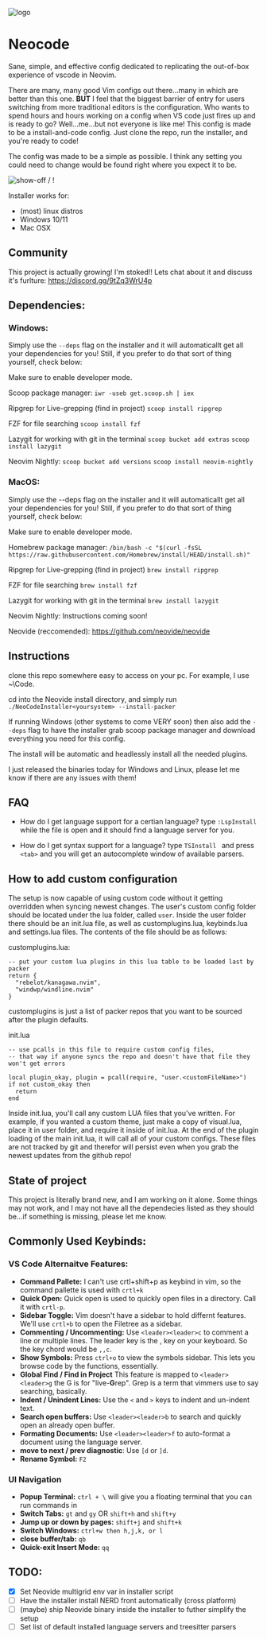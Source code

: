 ![logo](neocode.png)

# Neocode
  Sane, simple, and effective config dedicated to replicating the out-of-box experience of vscode in Neovim.

There are many, many good Vim configs out there...many in which are better than this one. **BUT** I feel that the biggest barrier of entry for users switching from more traditional editors is the configuration. Who wants to spend hours and hours working on a config when VS code just fires up and is ready to go? Well...me...but not everyone is like me! This config is made to be a install-and-code config. Just clone the repo, run the installer, and you're ready to code!

The config was made to be a simple as possible. I think any setting you could need to change would be found right where you expect it to be.

![show-off](showoff.gif) / ! [](showoff.gif)

Installer works for:
  - (most) linux distros
  - Windows 10/11
  - Mac OSX

## Community

This project is actually growing! I'm stoked!! Lets chat about it and discuss it's furlture:
https://discord.gg/9tZq3WrU4p


## Dependencies:

### Windows:

Simply use the `--deps` flag on the installer and it will automaticallt get all your dependencies for you! Still, if you prefer to do that sort of thing yourself, check below:

Make sure to enable developer mode.

Scoop package manager:
`iwr -useb get.scoop.sh | iex`

Ripgrep for Live-grepping (find in project)
`scoop install ripgrep`

FZF for file searching
`scoop install fzf`

Lazygit for working with git in the terminal
`scoop bucket add extras`
`scoop install lazygit`

Neovim Nightly:
`scoop bucket add versions`
`scoop install neovim-nightly`

### MacOS:

Simply use the --deps flag on the installer and it will automaticallt get all your dependencies for you! Still, if you prefer to do that sort of thing yourself, check below:

Make sure to enable developer mode.

Homebrew package manager:
`/bin/bash -c "$(curl -fsSL https://raw.githubusercontent.com/Homebrew/install/HEAD/install.sh)"`

Ripgrep for Live-grepping (find in project)
`brew install ripgrep`

FZF for file searching
`brew install fzf`

Lazygit for working with git in the terminal
`brew install lazygit`

Neovim Nightly:
Instructions coming soon!

Neovide (reccomended):
https://github.com/neovide/neovide


## Instructions

clone this repo somewhere easy to access on your pc. For example, I use ~\Code.

cd into the Neovide install directory, and simply run `./NeoCodeInstaller<yoursystem> --install-packer`

If running Windows (other systems to come VERY soon) then also add the `--deps` flag to have the installer grab scoop package manager and download everything you need for this config.

The install will be automatic and headlessly install all the needed plugins.

I just released the binaries today for Windows and Linux, please let me know if there are any issues with them!

## FAQ

- How do I get language support for a certian language?
type `:LspInstall` while the file is open and it should find a language server for you.

- How do I get syntax support for a language?
type `TSInstall ` and press `<tab>` and you will get an autocomplete window of available parsers.

## How to add custom configuration

The setup is now capable of using custom code without it getting overridden when syncing newest
changes. The user's custom config folder should be located under the lua folder, called
`user`. Inside the user folder there should be an init.lua file, as well as 
customplugins.lua, keybinds.lua and settings.lua files. The contents of the file should be as follows:

customplugins.lua:
```
-- put your custom lua plugins in this lua table to be loaded last by packer
return {
  "rebelot/kanagawa.nvim",
  "windwp/windline.nvim"
}
```

customplugins is just a list of packer repos that you want to be sourced after the plugin defaults.

init.lua
```
-- use pcalls in this file to require custom config files,
-- that way if anyone syncs the repo and doesn't have that file they won't get errors

local plugin_okay, plugin = pcall(require, "user.<customFileName>")
if not custom_okay then
  return
end
```

Inside init.lua, you'll call any custom LUA files that you've written. For example, if you wanted a
custom theme, just make a copy of visual.lua, place it in user folder, and require it inside
of init.lua. At the end of the plugin loading of the main init.lua, it will call all of your custom
configs. These files are not tracked by git and therefor will persist even when you grab the newest
updates from the github repo!

## State of project
This project is literally brand new, and I am working on it alone. Some things may not work, and I may not have all the dependecies listed as they should be...if something is missing, please let me know.

## Commonly Used Keybinds:

### VS Code Alternaitve Features:

* **Command Pallete:**
I can't use crtl+shift+p as keybind in vim, so the command pallette is used with `crtl+k`
* **Quick Open:**
Quick open is used to quickly open files in a directory. Call it with `crtl-p`.
* **Sidebar Toggle:**
Vim doesn't have a sidebar to hold differnt features. We'll use `crtl+b` to open the Filetree as a sidebar.
* **Commenting / Uncommenting:**
Use `<leader><leader>c` to comment a line or multiple lines. The leader key is the , key on your keyboard. So the key chord would be `,,c`.
* **Show Symbols:**
Press `ctrl+o` to view the symbols sidebar. This lets you browse code by the functions, essentially.
* **Global Find / Find in Project**
This feature is mapped to `<leader><leader>g` the G is for "live-**G**rep". Grep is a term that vimmers use to say searching, basically.
* **Indent / Unindent Lines:**
Use the `<` and `>` keys to indent and un-indent text.
* **Search open buffers:**
Use `<leader><leader>b` to search and quickly open an already open buffer.
* **Formating Documents:**
Use `<leader><leader>f` to auto-format a document using the language server.
* **move to next / prev diagnostic**: 
Use `[d` or `]d`.
* **Rename Symbol:**
`F2`

### UI Navigation

* **Popup Terminal:**
`ctrl + \` will give you a floating terminal that you can run commands in
* **Switch Tabs:**
`gt` and `gy` OR `shift+h` and `shift+y`
* **Jump up or down by pages:**
`shift+j` and `shift+k`
* **Switch Windows:**
`ctrl+w then h,j,k, or l`
* **close buffer/tab:**
`qb`
* **Quick-exit Insert Mode:**
`qq`

## TODO:
- [x] Set Neovide multigrid env var in installer script
- [ ] Have the installer install NERD front automatically (cross platform)
- [ ] (maybe) ship Neovide binary inside the installer to futher simplify the setup
- [ ] Set list of default installed language servers and treesitter parsers

